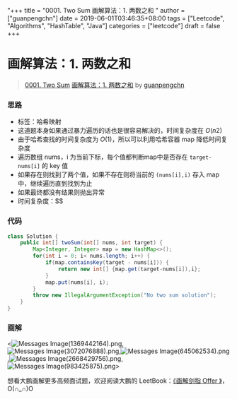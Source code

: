 "+++
title = "0001. Two Sum 画解算法：1. 两数之和 "
author = ["guanpengchn"]
date = 2019-06-01T03:46:35+08:00
tags = ["Leetcode", "Algorithms", "HashTable", "Java"]
categories = ["leetcode"]
draft = false
+++

# 画解算法：1. 两数之和

> [0001. Two Sum](https://leetcode-cn.com/problems/two-sum/)
> [画解算法：1. 两数之和](https://leetcode-cn.com/problems/two-sum/solution/jie-suan-fa-1-liang-shu-zhi-he-by-guanpengchn/) by [guanpengchn](https://leetcode-cn.com/u/guanpengchn/)

### 思路

- 标签：哈希映射
- 这道题本身如果通过暴力遍历的话也是很容易解决的，时间复杂度在 $O(n2)$
- 由于哈希查找的时间复杂度为 $O(1)$，所以可以利用哈希容器 map 降低时间复杂度
- 遍历数组 nums，i 为当前下标，每个值都判断map中是否存在 `target-nums[i]` 的 key 值
- 如果存在则找到了两个值，如果不存在则将当前的 `(nums[i],i)` 存入 map 中，继续遍历直到找到为止
- 如果最终都没有结果则抛出异常
- 时间复杂度：$$
### 代码

```Java
class Solution {
    public int[] twoSum(int[] nums, int target) {
        Map<Integer, Integer> map = new HashMap<>();
        for(int i = 0; i< nums.length; i++) {
            if(map.containsKey(target - nums[i])) {
                return new int[] {map.get(target-nums[i]),i};
            }
            map.put(nums[i], i);
        }
        throw new IllegalArgumentException("No two sum solution");
    }
}
```

### 画解

<![Messages Image(1369442164).png](https://pic.leetcode-cn.com/146e209493728cd7b9fd6095c5947300732799db9b28b2f8e497525ea7b31d58-Messages%20Image\(1369442164\).png),![Messages Image(3072076888).png](https://pic.leetcode-cn.com/d54dcd98bf9b8f5f5575893a9c253dda04cb177436322a9b41ce89290deb651d-Messages%20Image\(3072076888\).png),![Messages Image(645062534).png](https://pic.leetcode-cn.com/c486f3ff7e4b810dd228acad621aa76899eb39b053723d663fc0359dc1d85fac-Messages%20Image\(645062534\).png),![Messages Image(2668429756).png](https://pic.leetcode-cn.com/89121495efbd8b51444cf5a4a1326073e1bd801cd7070a4d82a6897d3c86ba9f-Messages%20Image\(2668429756\).png),![Messages Image(983425875).png](https://pic.leetcode-cn.com/9611f15b036508c66ca99fe3cd3e4f47886f72880ed406e58ad51f008f91e9d8-Messages%20Image\(983425875\).png)>

想看大鹏画解更多高频面试题，欢迎阅读大鹏的 LeetBook：[《画解剑指 Offer 》](https://leetcode-cn.com/leetbook/detail/illustrate-lcof/)，O(∩_∩)O